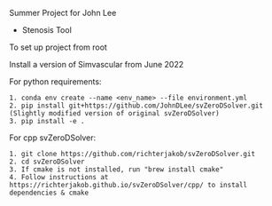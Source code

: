 Summer Project for John Lee

- Stenosis Tool

To set up project from root

Install a version of Simvascular from June 2022

For python requirements:

    1. conda env create --name <env_name> --file environment.yml
    2. pip install git+https://github.com/JohnDLee/svZeroDSolver.git (Slightly modified version of original svZeroDSolver)
    3. pip install -e .

For cpp svZeroDSolver:

    1. git clone https://github.com/richterjakob/svZeroDSolver.git
    2. cd svZeroDSolver
    3. If cmake is not installed, run "brew install cmake"
    4. Follow instructions at https://richterjakob.github.io/svZeroDSolver/cpp/ to install dependencies & cmake


